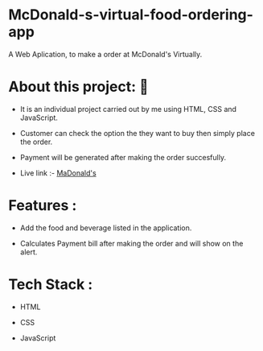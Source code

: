 # McDonald-s-virtual-food-ordering-app

A Web Aplication, to make a order at McDonald's Virtually.

# About this project: 🙌

- It is an individual project carried out by me using HTML, CSS and JavaScript.

- Customer can check the option the they want to buy then simply place the order.

- Payment will be generated after making the order succesfully.

- Live link :- [MaDonald's](https://spontaneous-fenglisu-a1a487.netlify.app/)

# Features :

- Add the food and beverage listed in the application.

- Calculates Payment bill after making the order and will show on the alert.

# Tech Stack :

- HTML

- CSS

- JavaScript

<br/>
